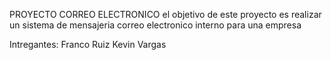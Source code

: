 PROYECTO CORREO ELECTRONICO
el objetivo de este proyecto es realizar un sistema de mensajeria correo electronico interno 
para una empresa

Intregantes:
Franco Ruiz
Kevin Vargas